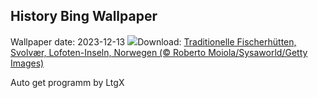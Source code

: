 ## History Bing Wallpaper
Wallpaper date: 2023-12-13
![](https://www.bing.com/th?id=OHR.LofotenRorbu_DE-DE8900976536_UHD.jpg&w=1000)Download: [Traditionelle Fischerhütten, Svolvær, Lofoten-Inseln, Norwegen (© Roberto Moiola/Sysaworld/Getty Images)](https://www.bing.com/th?id=OHR.LofotenRorbu_DE-DE8900976536_UHD.jpg)

Auto get programm by LtgX
